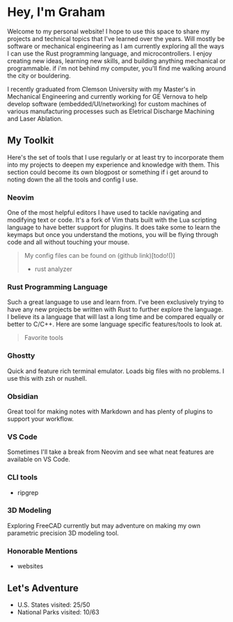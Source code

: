 
# Hey, I'm Graham

Welcome to my personal website! I hope to use this space to share my projects and technical topics that I've learned over the years. Will mostly be software or mechanical engineering as I am currently exploring all the ways I can use the Rust programming language, and microcontrollers. I enjoy creating new ideas, learning new
skills, and building anything mechanical or programmable. if i'm not
behind my computer, you'll find me walking around the city or bouldering. 


I recently graduated from Clemson University with my Master's
in Mechanical Engineering and currently working for GE Vernova to help develop software (embedded/UI/networking) for custom machines of various manufacturing processes such as Eletrical Discharge Machining and Laser Ablation.

## My Toolkit 

Here's the set of tools that I use regularly or at least try to incorporate them into my projects to deepen my experience and knowledge with them. This section could become its own blogpost or something if i get around to noting down the all the tools and config I use.  

### Neovim 
One of the most helpful editors I have used to tackle navigating and modifying text or code. It's a fork of Vim thats built with the Lua scripting language to have better support for plugins. It does take some to learn the keymaps but once you understand the motions, you will be flying through code and all without touching your mouse. 

> My config files can be found on (github link)[todo!()]
> - rust analyzer

### Rust Programming Language
Such a great language to use and learn from. I've been exclusively trying to have any new projects be written with Rust to further explore the language. I believe its a language that will last a long time and be compared equally or better to C/C++. Here are some language specific features/tools to look at.  

> Favorite tools

### Ghostty
Quick and feature rich terminal emulator. Loads big files with no problems. I use this with zsh or nushell. 

### Obsidian
Great tool for making notes with Markdown and has plenty of plugins to support your workflow.
### VS Code
Sometimes I'll take a break from Neovim and see what neat features are available on VS Code.

### CLI tools
* ripgrep

### 3D Modeling 
Exploring FreeCAD currently but may adventure on making my own parametric precision 3D modeling tool. 

### Honorable Mentions
- websites

## Let's Adventure

- U.S. States visited: 25/50
- National Parks visited: 10/63
